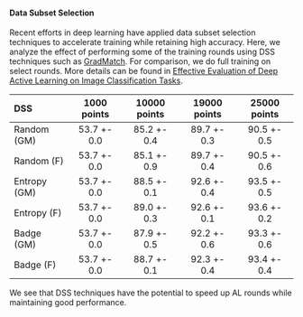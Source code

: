 #### Data Subset Selection

Recent efforts in deep learning have applied data subset selection techniques to accelerate training while retaining high accuracy. Here, we analyze the effect of performing some of the training rounds using DSS techniques such as [GradMatch](https://arxiv.org/abs/2103.00123). For comparison, we do full training on select rounds. More details can be found in [Effective Evaluation of Deep Active Learning on Image Classification Tasks](https://arxiv.org/abs/2106.15324). 

| DSS | 1000 points | 10000 points | 19000 points | 25000 points |
| :--- | :----: | :----: | :----: | :----: |
Random (GM) | 53.7 +- 0.0 | 85.2 +- 0.4 | 89.7 +- 0.3 | 90.5 +- 0.5 |
Random (F) | 53.7 +- 0.0 | 85.1 +- 0.9 | 89.7 +- 0.4 | 90.5 +- 0.6 |
Entropy (GM) | 53.7 +- 0.0 | 88.5 +- 0.1 | 92.6 +- 0.4 | 93.5 +- 0.5 |
Entropy (F) | 53.7 +- 0.0 | 89.0 +- 0.3 | 92.6 +- 0.1 | 93.6 +- 0.2 |
Badge (GM) | 53.7 +- 0.0 | 87.9 +- 0.5 | 92.2 +- 0.6 | 93.3 +- 0.6 |
Badge (F) | 53.7 +- 0.0 | 88.7 +- 0.1 | 92.3 +- 0.4 | 93.4 +- 0.4 |

We see that DSS techniques have the potential to speed up AL rounds while maintaining good performance.